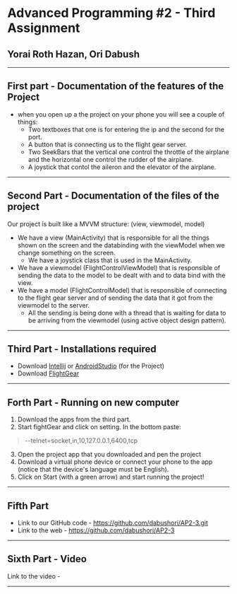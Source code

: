 # Advanced Programming #2 - Third Assignment
## Yorai Roth Hazan, Ori Dabush
***
## First part - Documentation of the features of the Project
* when you open up a the project on your phone you will see a couple of things:
    * Two textboxes that one is for entering the ip and the second for the port.
    * A button that is connecting us to the flight gear server.
    * Two SeekBars that the vertical one control the throttle of the airplane and the horizontal one control the rudder of the airplane.
    * A joystick that contol the aileron and the elevator of the airplane.
***
## Second Part - Documentation of the files of the project
Our project is built like a MVVM structure: (view, viewmodel, model)
* We have a view (MainActivity) that is responsible for all the things shown on the screen and the databinding with the viewModel when we change something on the screen.
    * We have a joystick class that is used in the MainActivity.
* We have a viewmodel (FlightControlViewModel) that is responsible of sending the data to the model to be dealt with and to data bind with the view.
* We have a model (FlightControlModel) that is responsible of connecting to the flight gear server and of sending the data that it got from the viewmodel to the server.
    * All the sending is being done with a thread that is waiting for data to be arriving from the viewmodel (using active object design pattern).
***
## Third Part - Installations required
* Download [Intellij](https://www.jetbrains.com/idea/download/#section=windows) or [AndroidStudio](https://developer.android.com/studio?gclid=Cj0KCQjw2tCGBhCLARIsABJGmZ6H7VdKBoKCjh4YNUIOmFTsVzwXn4LSmeVoHufmu7aaTdfqPwKaqLcaAlv3EALw_wcB&gclsrc=aw.ds#downloads) (for the Project)
* Download [FlightGear](https://www.flightgear.org/)
***
## Forth Part - Running on new computer
1. Download the apps from the third part.
2. Start fightGear and click on setting. In the bottom paste:
> --telnet=socket,in,10,127.0.0.1,6400,tcp
3. Open the project app that you downloaded and pen the project
4. Download a virtual phone device or connect your phone to the app (notice that the device's language must be English).
5. Click on Start (with a green arrow) and start running the project!
***
## Fifth Part
* Link to our GitHub code - https://github.com/dabushori/AP2-3.git
* Link to the web - https://github.com/dabushori/AP2-3
***
## Sixth Part - Video
Link to the video -
***